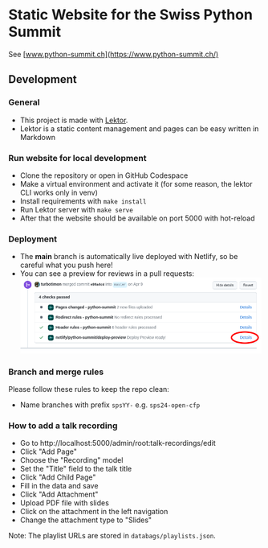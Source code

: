 # Static Website for the Swiss Python Summit

See [www.python-summit.ch](https://www.python-summit.ch/)

## Development

### General

* This project is made with [Lektor](https://www.getlektor.com/).
* Lektor is a static content management and pages can be easy written in Markdown

### Run website for local development

* Clone the repository or open in GitHub Codespace
* Make a virtual environment and activate it (for some reason, the lektor CLI works only in venv)
* Install requirements with `make install`
* Run Lektor server with `make serve`
* After that the website should be available on port 5000 with hot-reload

### Deployment

* The **main** branch is automatically live deployed with Netlify, so be careful what you push here!
* You can see a preview for reviews in a pull requests:
![preview](./doc/preview.png)

### Branch and merge rules

Please follow these rules to keep the repo clean:

* Name branches with prefix `spsYY-` e.g. `sps24-open-cfp`

### How to add a talk recording

- Go to http://localhost:5000/admin/root:talk-recordings/edit
- Click "Add Page"
- Choose the "Recording" model
- Set the "Title" field to the talk title
- Click "Add Child Page"
- Fill in the data and save
- Click "Add Attachment"
- Upload PDF file with slides
- Click on the attachment in the left navigation
- Change the attachment type to "Slides"

Note: The playlist URLs are stored in `databags/playlists.json`.
